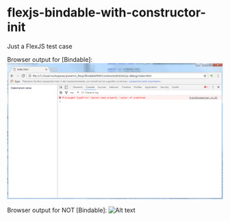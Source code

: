 # flexjs-bindable-with-constructor-init
Just a FlexJS test case

Browser output for [Bindable]:
![Alt text](js-output/screenshot_bindable.PNG?raw=true "Browser output for [Bindable]")

Browser output for NOT [Bindable]:
![Alt text](js-outout/screenshot_not_bindable.PNG?raw=true "Browser output for NOT [Bindable]")
